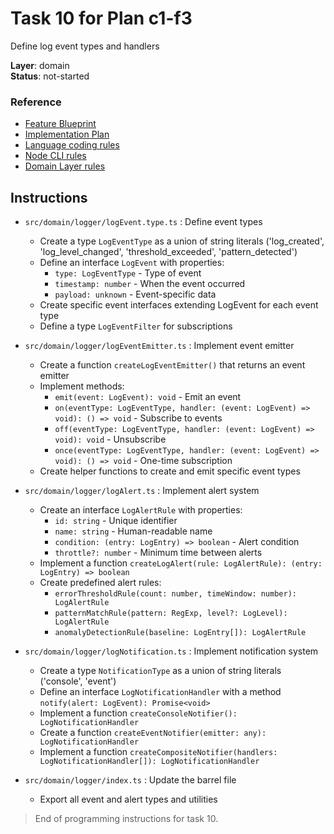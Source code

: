# Task 10 for Plan c1-f3

Define log event types and handlers

**Layer**: domain  
**Status**: not-started

### Reference

- [Feature Blueprint](/docs/f3-logging.blueprint.md)
- [Implementation Plan](/containers/c1-node-cli/docs/f3-logging.plan.md)
- [Language coding rules](/containers/c1-node-cli/.ai/rules/0-typescript.rules.md)  
- [Node CLI rules](/containers/c1-node-cli/.ai/rules/1-node-cli.rules.md)
- [Domain Layer rules](/containers/c1-node-cli/.ai/rules/3-domain-layer.rules.md)

## Instructions

- `src/domain/logger/logEvent.type.ts` : Define event types
  - Create a type `LogEventType` as a union of string literals ('log_created', 'log_level_changed', 'threshold_exceeded', 'pattern_detected')
  - Define an interface `LogEvent` with properties:
    - `type: LogEventType` - Type of event
    - `timestamp: number` - When the event occurred
    - `payload: unknown` - Event-specific data
  - Create specific event interfaces extending LogEvent for each event type
  - Define a type `LogEventFilter` for subscriptions

- `src/domain/logger/logEventEmitter.ts` : Implement event emitter
  - Create a function `createLogEventEmitter()` that returns an event emitter
  - Implement methods:
    - `emit(event: LogEvent): void` - Emit an event
    - `on(eventType: LogEventType, handler: (event: LogEvent) => void): () => void` - Subscribe to events
    - `off(eventType: LogEventType, handler: (event: LogEvent) => void): void` - Unsubscribe
    - `once(eventType: LogEventType, handler: (event: LogEvent) => void): () => void` - One-time subscription
  - Create helper functions to create and emit specific event types

- `src/domain/logger/logAlert.ts` : Implement alert system
  - Create an interface `LogAlertRule` with properties:
    - `id: string` - Unique identifier
    - `name: string` - Human-readable name
    - `condition: (entry: LogEntry) => boolean` - Alert condition
    - `throttle?: number` - Minimum time between alerts
  - Implement a function `createLogAlert(rule: LogAlertRule): (entry: LogEntry) => boolean`
  - Create predefined alert rules:
    - `errorThresholdRule(count: number, timeWindow: number): LogAlertRule`
    - `patternMatchRule(pattern: RegExp, level?: LogLevel): LogAlertRule`
    - `anomalyDetectionRule(baseline: LogEntry[]): LogAlertRule`

- `src/domain/logger/logNotification.ts` : Implement notification system
  - Create a type `NotificationType` as a union of string literals ('console', 'event')
  - Define an interface `LogNotificationHandler` with a method `notify(alert: LogEvent): Promise<void>`
  - Implement a function `createConsoleNotifier(): LogNotificationHandler`
  - Create a function `createEventNotifier(emitter: any): LogNotificationHandler`
  - Implement a function `createCompositeNotifier(handlers: LogNotificationHandler[]): LogNotificationHandler`

- `src/domain/logger/index.ts` : Update the barrel file
  - Export all event and alert types and utilities

> End of programming instructions for task 10. 